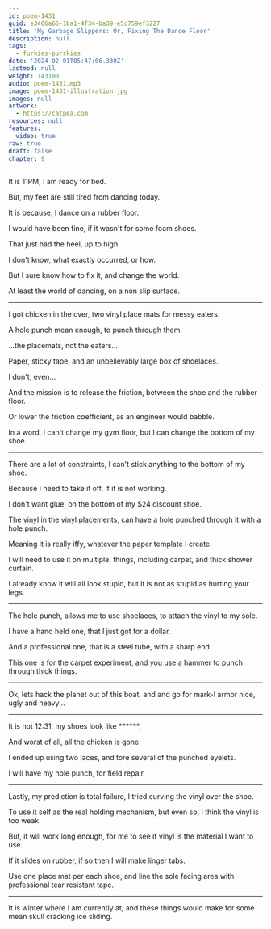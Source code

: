 ```yaml
---
id: poem-1431
guid: e3466a65-1ba1-4f34-ba39-e5c759ef3227
title: 'My Garbage Slippers: Or, Fixing The Dance Floor'
description: null
tags:
  - furkies-purrkies
date: '2024-02-01T05:47:06.330Z'
lastmod: null
weight: 143100
audio: poem-1431.mp3
image: poem-1431-illustration.jpg
images: null
artwork:
  - https://catpea.com
resources: null
features:
  video: true
raw: true
draft: false
chapter: 9
---
```


It is 11PM,
I am ready for bed.

But, my feet are still tired
from dancing today.

It is because,
I dance on a rubber floor.

I would have been fine,
if it wasn't for some foam shoes.

That just had the heel,
up to high.

I don't know,
what exactly occurred, or how.

But I sure know how to fix it,
and change the world.

At least the world of dancing,
on a non slip surface.

---

I got chicken in the over,
two vinyl place mats for messy eaters.

A hole punch mean enough,
to punch through them.

...the placemats,
not the eaters...

Paper, sticky tape,
and an unbelievably large box of shoelaces.

I don't,
even...

And the mission is to release the friction,
between the shoe and the rubber floor.

Or lower the friction coefficient,
as an engineer would babble.

In a word, I can't change my gym floor,
but I can change the bottom of my shoe.

---


There are a lot of constraints,
I can't stick anything to the bottom of my shoe.

Because I need to take it off,
if it is not working.

I don't want glue,
on the bottom of my $24 discount shoe.

The vinyl in the vinyl placements,
can have a hole punched through it with a hole punch.

Meaning it is really iffy,
whatever the paper template I create.

I will need to use it on multiple,
things, including carpet, and thick shower curtain.

I already know it will all look stupid,
but it is not as stupid as hurting your legs.

---

The hole punch, allows me to use shoelaces,
to attach the vinyl to my sole.

I have a hand held one,
that I just got for a dollar.

And a professional one,
that is a steel tube, with a sharp end.

This one is for the carpet experiment,
and you use a hammer to punch through thick things.

---

Ok, lets hack the planet out of this boat,
and and go for mark-I armor nice, ugly and heavy...

---

It is not 12:31,
my shoes look like ******.

And worst of all,
all the chicken is gone.

I ended up using two laces,
and tore several of the punched eyelets.

I will have my hole punch,
for field repair.

---


Lastly, my prediction is total failure,
I tried curving the vinyl over the shoe.

To use it self as the real holding mechanism,
but even so, I think the vinyl is too weak.

But, it will work long enough,
for me to see if vinyl is the material I want to use.

If it slides on rubber,
if so then I will make linger tabs.

Use one place mat per each shoe,
and line the sole facing area with professional tear resistant tape.

---

It is winter where I am currently at,
and these things would make for some mean skull cracking ice sliding.
